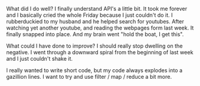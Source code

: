 What did I do well?
I finally understand API's a little bit. It took me forever and I basically cried the whole Friday because I just couldn't do it. I rubberduckied to my husband and he helped search for youtubes. After watching yet another youtube, and reading the webpages form last week. It finally snapped into place. And my brain went "hold the boat, I get this".

What could I have done to improve?
I should really stop dwelling on the negative. I went through a downward spiral from the beginning of last week and I just couldn't shake it.

I really wanted to write short code, but my code always explodes into a gazillion
lines. I want to try and use filter / map / reduce a bit more.
